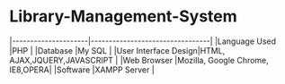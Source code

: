 # Library-Management-System



|---------------------|---------------------------------|
|Language Used        |PHP                              |
|Database             |My SQL                           |
|User Interface Design|HTML, AJAX,JQUERY,JAVASCRIPT     |
|Web Browser          |Mozilla, Google Chrome, IE8,OPERA|
|Software             |XAMPP Server                     |
